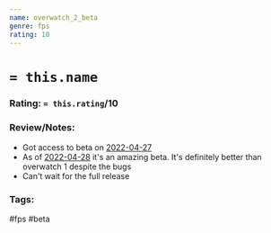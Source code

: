 ```yaml
---
name: overwatch_2_beta
genre: fps
rating: 10
---
```

# `= this.name`
### Rating: `= this.rating`/10

### Review/Notes:

- Got access to beta on [2022-04-27](../../Daily_Notes/2022-04-27.md)
- As of [2022-04-28](../../Daily_Notes/2022-04-28.md) it's an amazing beta. It's definitely better than overwatch 1 despite the bugs
- Can't wait for the full release

### Tags:
#fps #beta